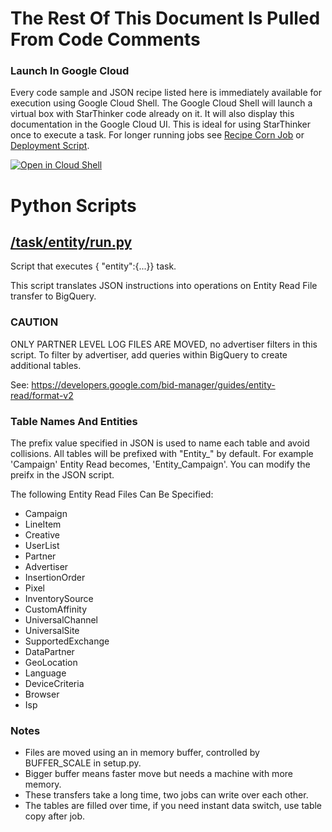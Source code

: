 # The Rest Of This Document Is Pulled From Code Comments

### Launch In Google Cloud

Every code sample and JSON recipe listed here is immediately available for execution using Google Cloud Shell.  The Google Cloud Shell will launch a virtual box with StarThinker code already on it.  It will also display this documentation in the Google Cloud UI.  This is ideal for using StarThinker once to execute a task.  For longer running jobs see [Recipe Corn Job](/cron/README.md) or [Deployment Script](/deploy/README.md).

[![Open in Cloud Shell](http://gstatic.com/cloudssh/images/open-btn.svg)](https://console.cloud.google.com/cloudshell/editor?cloudshell_git_repo=https%3A%2F%2Fgithub.com%2Fgoogle%2Fstarthinker&cloudshell_print=%2FLAUNCH_RECIPE.txt&cloudshell_tutorial=%2Ftask%2Fentity%2FREADME.md)


# Python Scripts


## [/task/entity/run.py](/task/entity/run.py)

Script that executes { "entity":{...}} task.

This script translates JSON instructions into operations on Entity Read File
transfer to BigQuery.  

### CAUTION 

ONLY PARTNER LEVEL LOG FILES ARE MOVED, no advertiser filters in 
this script. To filter by advertiser, add queries within BigQuery to create
additional tables.

See: https://developers.google.com/bid-manager/guides/entity-read/format-v2

### Table Names And Entities

The prefix value specified in JSON is used to name each table and avoid 
collisions.  All tables will be prefixed with "Entity_" by default. For
example 'Campaign' Entity Read becomes, 'Entity_Campaign'. You can
modify the preifx in the JSON script.

The following Entity Read Files Can Be Specified:

- Campaign 
- LineItem
- Creative
- UserList
- Partner
- Advertiser
- InsertionOrder
- Pixel
- InventorySource
- CustomAffinity
- UniversalChannel
- UniversalSite
- SupportedExchange
- DataPartner
- GeoLocation
- Language
- DeviceCriteria
- Browser
- Isp

### Notes

- Files are moved using an in memory buffer, controlled by BUFFER_SCALE in setup.py. 
- Bigger buffer means faster move but needs a machine with more memory.
- These transfers take a long time, two jobs can write over each other.
- The tables are filled over time, if you need instant data switch, use table copy after job.


